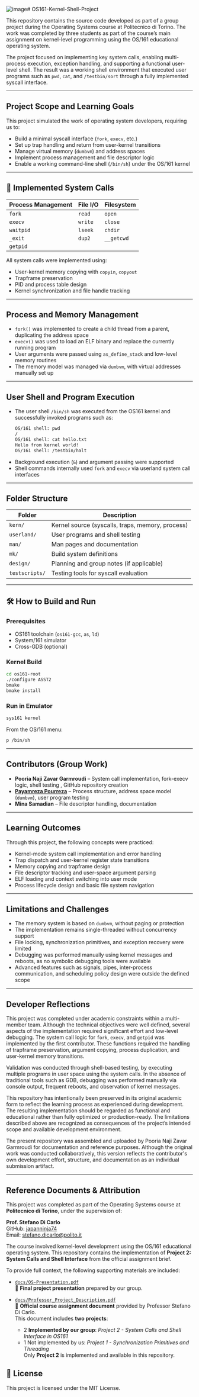 ![image](https://github.com/user-attachments/assets/f467e068-0d60-4174-aab2-9089053b5fad)# OS161-Kernel-Shell-Project

This repository contains the source code developed as part of a group project during the Operating Systems course at Politecnico di Torino. The work was completed by three students as part of the course’s main assignment on kernel-level programming using the OS/161 educational operating system.

The project focused on implementing key system calls, enabling multi-process execution, exception handling, and supporting a functional user-level shell. The result was a working shell environment that executed user programs such as `pwd`, `cat`, and `/testbin/sort` through a fully implemented syscall interface.

---

## Project Scope and Learning Goals

This project simulated the work of operating system developers, requiring us to:
- Build a minimal syscall interface (`fork`, `execv`, etc.)
- Set up trap handling and return from user-kernel transitions
- Manage virtual memory (`dumbvm`) and address spaces
- Implement process management and file descriptor logic
- Enable a working command-line shell (`/bin/sh`) under the OS/161 kernel

---

## 🔧 Implemented System Calls

| Process Management | File I/O     | Filesystem     |
|--------------------|--------------|----------------|
| `fork`             | `read`       | `open`         |
| `execv`            | `write`      | `close`        |
| `waitpid`          | `lseek`      | `chdir`        |
| `_exit`            | `dup2`       | `__getcwd`     |
| `getpid`           |              |                |

All system calls were implemented using:
- User-kernel memory copying with `copyin`, `copyout`
- Trapframe preservation
- PID and process table design
- Kernel synchronization and file handle tracking

---

##  Process and Memory Management

- `fork()` was implemented to create a child thread from a parent, duplicating the address space
- `execv()` was used to load an ELF binary and replace the currently running program
- User arguments were passed using `as_define_stack` and low-level memory routines
- The memory model was managed via `dumbvm`, with virtual addresses manually set up

---

##  User Shell and Program Execution

- The user shell `/bin/sh` was executed from the OS161 kernel and successfully invoked programs such as:
  ```sh
  OS/161 shell: pwd
  /
  OS/161 shell: cat hello.txt
  Hello from kernel world!
  OS/161 shell: /testbin/halt
  ```
- Background execution (`&`) and argument passing were supported
- Shell commands internally used `fork` and `execv` via userland system call interfaces

---

##  Folder Structure

| Folder         | Description                                       |
|----------------|---------------------------------------------------|
| `kern/`        | Kernel source (syscalls, traps, memory, process) |
| `userland/`    | User programs and shell testing                  |
| `man/`         | Man pages and documentation                      |
| `mk/`          | Build system definitions                         |
| `design/`      | Planning and group notes (if applicable)         |
| `testscripts/` | Testing tools for syscall evaluation             |

---

## 🛠️ How to Build and Run

### Prerequisites
- OS161 toolchain (`os161-gcc`, `as`, `ld`)
- System/161 simulator
- Cross-GDB (optional)

### Kernel Build
```bash
cd os161-root
./configure ASST2
bmake
bmake install
```

### Run in Emulator
```bash
sys161 kernel
```

From the OS/161 menu:
```sh
p /bin/sh
```

---

##  Contributors (Group Work)

- **Pooria Naji Zavar Garmroudi** – System call implementation, fork-execv logic, shell testing , GitHub repository creation
- **[Payamreza Pourreza](https://github.com/PYR-PRZ)** – Process structure, address space model (`dumbvm`), user program testing
- **Mina Samadian** – File descriptor handling, documentation

---

##  Learning Outcomes

Through this project, the following concepts were practiced:
- Kernel-mode system call implementation and error handling
- Trap dispatch and user-kernel register state transitions
- Memory copying and trapframe design
- File descriptor tracking and user-space argument parsing
- ELF loading and context switching into user mode
- Process lifecycle design and basic file system navigation

---

##  Limitations and Challenges

- The memory system is based on `dumbvm`, without paging or protection
- The implementation remains single-threaded without concurrency support
- File locking, synchronization primitives, and exception recovery were limited
- Debugging was performed manually using kernel messages and reboots, as no symbolic debugging tools were available
- Advanced features such as signals, pipes, inter-process communication, and scheduling policy design were outside the defined scope

---

##  Developer Reflections

This project was completed under academic constraints within a multi-member team. Although the technical objectives were well defined, several aspects of the implementation required significant effort and low-level debugging. The system call logic for `fork`, `execv`, and `getpid` was implemented by the first contributor. These functions required the handling of trapframe preservation, argument copying, process duplication, and user-kernel memory transitions.

Validation was conducted through shell-based testing, by executing multiple programs in user space using the system calls. In the absence of traditional tools such as GDB, debugging was performed manually via console output, frequent reboots, and observation of kernel messages.

This repository has intentionally been preserved in its original academic form to reflect the learning process as experienced during development. The resulting implementation should be regarded as functional and educational rather than fully optimized or production-ready. The limitations described above are recognized as consequences of the project’s intended scope and available development environment.

The present repository was assembled and uploaded by Pooria Naji Zavar Garmroudi for documentation and reference purposes. Although the original work was conducted collaboratively, this version reflects the contributor's own development effort, structure, and documentation as an individual submission artifact.

---
##  Reference Documents & Attribution

This project was completed as part of the Operating Systems course at **Politecnico di Torino**, under the supervision of:

**Prof. Stefano Di Carlo**  
GitHub: [japanninja74](https://github.com/japanninja74)  
Email: stefano.dicarlo@polito.it

The course involved kernel-level development using the OS/161 educational operating system. This repository contains the implementation of **Project 2: System Calls and Shell Interface** from the official assignment brief.

To provide full context, the following supporting materials are included:

- [`docs/OS-Presentation.pdf`](./docs/OS-Presentation.pdf)  
  📑 **Final project presentation** prepared by our group.

- [`docs/Professor_Project_Description.pdf`](./docs/Professor_Project_Description.pdf)  
  📜 **Official course assignment document** provided by Professor Stefano Di Carlo.  
  This document includes **two projects**:
  - 2 **Implemented by our group**: *Project 2 - System Calls and Shell Interface in OS161*
  - 1 Not implemented by us: *Project 1 - Synchronization Primitives and Threading*  
  Only **Project 2** is implemented and available in this repository.


## 📄 License

This project is licensed under the MIT License.
